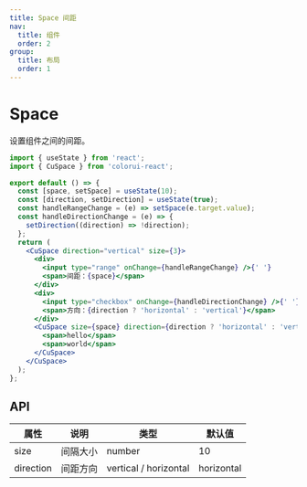 ```yaml
---
title: Space 间距
nav:
  title: 组件
  order: 2
group:
  title: 布局
  order: 1
---
```


# Space

设置组件之间的间距。

```jsx
import { useState } from 'react';
import { CuSpace } from 'colorui-react';

export default () => {
  const [space, setSpace] = useState(10);
  const [direction, setDirection] = useState(true);
  const handleRangeChange = (e) => setSpace(e.target.value);
  const handleDirectionChange = (e) => {
    setDirection((direction) => !direction);
  };
  return (
    <CuSpace direction="vertical" size={3}>
      <div>
        <input type="range" onChange={handleRangeChange} />{' '}
        <span>间距：{space}</span>
      </div>
      <div>
        <input type="checkbox" onChange={handleDirectionChange} />{' '}
        <span>方向：{direction ? 'horizontal' : 'vertical'}</span>
      </div>
      <CuSpace size={space} direction={direction ? 'horizontal' : 'vertical'}>
        <span>hello</span>
        <span>world</span>
      </CuSpace>
    </CuSpace>
  );
};
```

## API

| 属性      | 说明     | 类型                  | 默认值     |
| --------- | -------- | --------------------- | ---------- |
| size      | 间隔大小 | number                | 10         |
| direction | 间距方向 | vertical / horizontal | horizontal |
